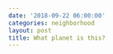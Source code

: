```yaml
---
date: '2018-09-22 06:00:00'
categories: neighborhood
layout: post
title: What planet is this?
---
```


